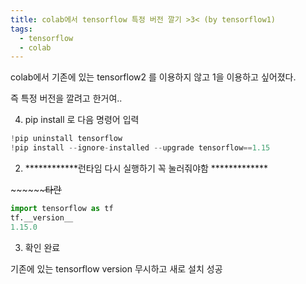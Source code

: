 ```yaml
---
title: colab에서 tensorflow 특정 버전 깔기 >3< (by tensorflow1)
tags:
  - tensorflow
  - colab
---
```


colab에서 기존에 있는 tensorflow2 를 이용하지 않고 1을 이용하고 싶어졌다. 

즉 특정 버전을 깔려고 한거여..

<!--more-->

4.  pip install 로 다음 명령어 입력

```python
!pip uninstall tensorflow
!pip install --ignore-installed --upgrade tensorflow==1.15
```



2. ************런타임 다시 실행하기 꼭 눌러줘야함 *************

​     ~~~~~~~~~~~~~~~~~~~~~~~~~~~~~~~~~~~~타란~~~~~~~~~~~~~~~~~~~~~~~~~~~~~~

```python
import tensorflow as tf
tf.__version__
1.15.0

```

3. 확인 완료



기존에 있는 tensorflow version 무시하고 새로 설치 성공

